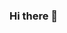 ### Hi there 👋

<!--
**OsmarDelgado/osmardelgado** is a ✨ _special_ ✨ repository because its `README.md` (this file) appears on your GitHub profile.

Here are some ideas to get you started:

- 🔭 I’m currently working on ...
- 🌱 I’m currently learning ...
- 👯 I’m looking to collaborate on ...
- 🤔 I’m looking for help with ...
- 💬 Ask me about ...
- 📫 How to reach me: ...
- 😄 Pronouns: ...
- ⚡ Fun fact: ...

Hiii!!! 

I'm Osmar Delgado, I'm a computer engineer who is passionate for technology.

My focus currently is web programming; however, one of my personal goals is to learn Artificial Intelligence and dedicate myself to it in the future.

I love learn new technologies, currently I improve myself in backend develop using NodeJS.

-->

